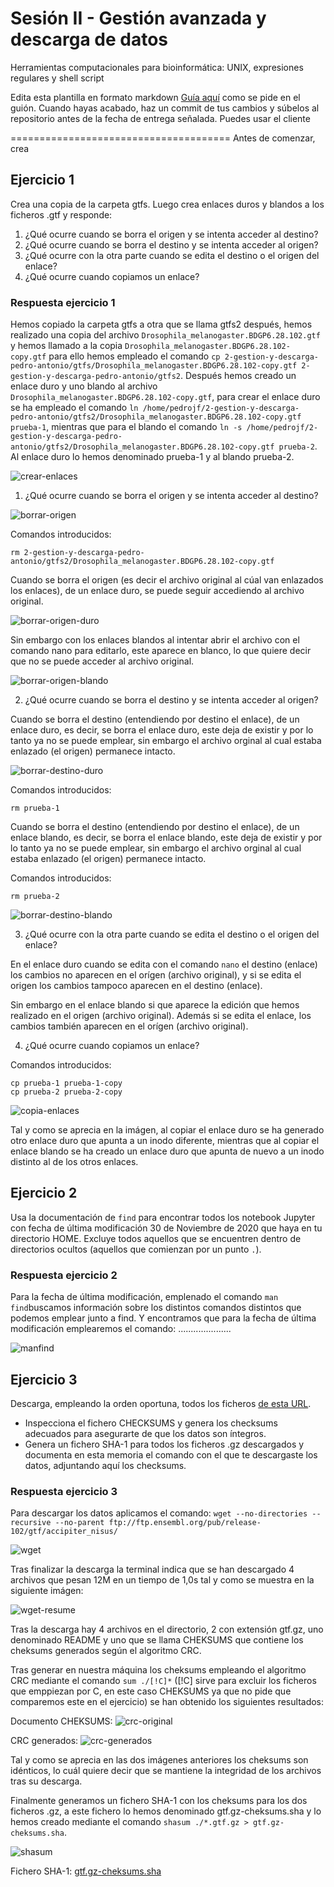 # Sesión II - Gestión avanzada y descarga de datos
Herramientas computacionales para bioinformática: UNIX, expresiones regulares y shell script

Edita esta plantilla en formato markdown [Guía aquí](https://guides.github.com/features/mastering-markdown/) como se pide en el guión. 
Cuando hayas acabado, haz un commit de tus cambios y súbelos al repositorio antes de la fecha de entrega señalada. 
Puedes usar el cliente 

======================================
Antes de comenzar, crea


## Ejercicio 1
Crea una copia de la carpeta gtfs. Luego crea enlaces duros y blandos a los ficheros .gtf y responde:

1. ¿Qué ocurre cuando se borra el origen y se intenta acceder al destino?
2. ¿Qué ocurre cuando se borra el destino y se intenta acceder al origen?
3. ¿Qué ocurre con la otra parte cuando se edita el destino o el origen del enlace?
4. ¿Qué ocurre cuando copiamos un enlace?

### Respuesta ejercicio 1

Hemos copiado la carpeta gtfs a otra que se llama gtfs2 después, hemos realizado una copia del archivo `Drosophila_melanogaster.BDGP6.28.102.gtf` y hemos llamado a la copia `Drosophila_melanogaster.BDGP6.28.102-copy.gtf` para ello hemos empleado el comando `cp 2-gestion-y-descarga-pedro-antonio/gtfs/Drosophila_melanogaster.BDGP6.28.102-copy.gtf 2-gestion-y-descarga-pedro-antonio/gtfs2`. Después hemos creado un enlace duro y uno blando al archivo `Drosophila_melanogaster.BDGP6.28.102-copy.gtf`, para crear el enlace duro se ha empleado el comando `ln /home/pedrojf/2-gestion-y-descarga-pedro-antonio/gtfs2/Drosophila_melanogaster.BDGP6.28.102-copy.gtf prueba-1`, mientras que para el blando el comando `ln -s /home/pedrojf/2-gestion-y-descarga-pedro-antonio/gtfs2/Drosophila_melanogaster.BDGP6.28.102-copy.gtf prueba-2`. Al enlace duro lo hemos denominado prueba-1 y al blando prueba-2. 

![crear-enlaces](images/crear-enlaces.jpg)

1. ¿Qué ocurre cuando se borra el origen y se intenta acceder al destino?

![borrar-origen](images/borrar-origen.png)

Comandos introducidos:

`rm 2-gestion-y-descarga-pedro-antonio/gtfs2/Drosophila_melanogaster.BDGP6.28.102-copy.gtf`

Cuando se borra el origen (es decir el archivo original al cúal van enlazados los enlaces), de un enlace duro, se puede seguir accediendo al archivo original.

![borrar-origen-duro](images/borrar-origen-duro.png)

Sin embargo con los enlaces blandos al intentar abrir el archivo con el comando nano para editarlo, este aparece en blanco, lo que quiere decir que no se puede acceder al archivo original.

![borrar-origen-blando](images/borrar-origen-blando.png)

2. ¿Qué ocurre cuando se borra el destino y se intenta acceder al origen?

Cuando se borra el destino (entendiendo por destino el enlace), de un enlace duro, es decir, se borra el enlace duro, este deja de existir y por lo tanto ya no se puede emplear, sin embargo el archivo orginal al cual estaba enlazado (el origen) permanece intacto.

![borrar-destino-duro](images/borrar-destino-duro.jpg)

Comandos introducidos:

`rm prueba-1`

Cuando se borra el destino (entendiendo por destino el enlace), de un enlace blando, es decir, se borra el enlace blando, este deja de existir y por lo tanto ya no se puede emplear, sin embargo el archivo orginal al cual estaba enlazado (el origen) permanece intacto.

Comandos introducidos:

`rm prueba-2`

![borrar-destino-blando](images/borrar-destino-blando.jpg)

3. ¿Qué ocurre con la otra parte cuando se edita el destino o el origen del enlace?

En el enlace duro cuando se edita con el comando `nano` el destino (enlace) los cambios no aparecen en el orígen (archivo original), y si se edita el origen los cambios tampoco aparecen en el destino (enlace).

Sin embargo en el enlace blando si que aparece la edición que hemos realizado en el origen (archivo original). Además si se edita el enlace, los cambios también aparecen en el orígen (archivo original).

4. ¿Qué ocurre cuando copiamos un enlace?

Comandos introducidos:

`cp prueba-1 prueba-1-copy`\
`cp prueba-2 prueba-2-copy`

![copia-enlaces](images/copia-enlaces.png)

Tal y como se aprecia en la imágen, al copiar el enlace duro se ha generado otro enlace duro que apunta a un inodo diferente, mientras que al copiar el enlace blando se ha creado un enlace duro que apunta de nuevo a un inodo distinto al de los otros enlaces.

## Ejercicio 2
Usa la documentación de `find` para encontrar todos los notebook Jupyter con fecha de última modificación 30 de Noviembre de 2020 que haya en tu directorio HOME. Excluye todos aquellos que se encuentren dentro de directorios ocultos (aquellos que comienzan por un punto `.`). 

### Respuesta ejercicio 2
Para la fecha de última modificación, emplenado el comando `man find`buscamos información sobre los distintos comandos distintos que podemos emplear junto a find. Y encontramos que para la fecha de última modificación emplearemos el comando: .....................


![manfind](images/manfind.png)
## Ejercicio 3
Descarga, empleando la orden oportuna, todos los ficheros [de esta URL](ftp://ftp.ensembl.org/pub/release-102/gtf/accipiter_nisus/). 
- Inspecciona el fichero CHECKSUMS y genera los checksums adecuados para asegurarte de que los datos son íntegros. 
- Genera un fichero SHA-1 para todos los ficheros .gz descargados y documenta en esta memoria el comando con el que te descargaste los datos, adjuntando aquí los checksums. 


### Respuesta ejercicio 3

Para descargar los datos aplicamos el comando:
`wget --no-directories --recursive --no-parent ftp://ftp.ensembl.org/pub/release-102/gtf/accipiter_nisus/`

![wget](images/wget.jpg)

Tras finalizar la descarga la terminal indica que se han descargado 4 archivos que pesan 12M en un tiempo de 1,0s tal y como se muestra en la siguiente imágen:

![wget-resume](images/wget-resume.jpg)

Tras la descarga hay 4 archivos en el directorio, 2 con extensión gtf.gz, uno denominado README y uno que se llama CHEKSUMS que contiene los cheksums generados según el algoritmo CRC.

Tras generar en nuestra máquina los cheksums empleando el algoritmo CRC mediante el comando `sum ./[!C]*` ([!C] sirve para excluir los ficheros que emppiezan por C, en este caso CHEKSUMS ya que no pide que comparemos este en el ejercicio) se han obtenido los siguientes resultados:

Documento CHEKSUMS:
![crc-original](images/crc-original.PNG)

CRC generados:
![crc-generados](images/crc-generado.PNG)

Tal y como se aprecia en las dos imágenes anteriores los cheksums son idénticos, lo cuál quiere decir que se mantiene la integridad de los archivos tras su descarga.

Finalmente generamos un fichero SHA-1 con los cheksums para los dos ficheros .gz, a este fichero lo hemos denominado gtf.gz-cheksums.sha y lo hemos creado mediante el comando `shasum ./*.gtf.gz > gtf.gz-cheksums.sha`.

![shasum](images/shasum.PNG)

Fichero SHA-1: [gtf.gz-cheksums.sha](documents/gtf.gz-cheksums.sha)